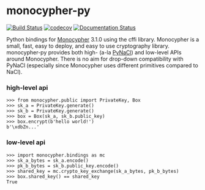 # monocypher-py

[![Build Status](https://travis-ci.com/eugene-eeo/monocypher-py.svg?branch=master)](https://travis-ci.org/eugene-eeo/monocypher-py)
[![codecov](https://codecov.io/gh/eugene-eeo/monocypher-py/branch/master/graph/badge.svg)](https://codecov.io/gh/eugene-eeo/monocypher-py)
[![Documentation Status](https://readthedocs.org/projects/monocypher-py/badge/?version=latest)](https://monocypher-py.readthedocs.io/en/latest/?badge=latest)

Python bindings for [Monocypher](https://monocypher.org/) 3.1.0 using the cffi library.
Monocypher is a small, fast, easy to deploy, and easy to use cryptography library.
monocypher-py provides both high- (a-la [PyNaCl](https://pynacl.readthedocs.io/en/stable/))
and low-level APIs around Monocypher.
There is no aim for drop-down compatibility with PyNaCl (especially since Monocypher uses
different primitives compared to NaCl).

### high-level api

```
>>> from monocypher.public import PrivateKey, Box
>>> sk_a = PrivateKey.generate()
>>> sk_b = PrivateKey.generate()
>>> box = Box(sk_a, sk_b.public_key)
>>> box.encrypt(b'hello world!')
b'\xdbZn...'
```

### low-level api

```
>>> import monocypher.bindings as mc
>>> sk_a_bytes = sk_a.encode()
>>> pk_b_bytes = sk_b.public_key.encode()
>>> shared_key = mc.crypto_key_exchange(sk_a_bytes, pk_b_bytes)
>>> box.shared_key() == shared_key
True
```
